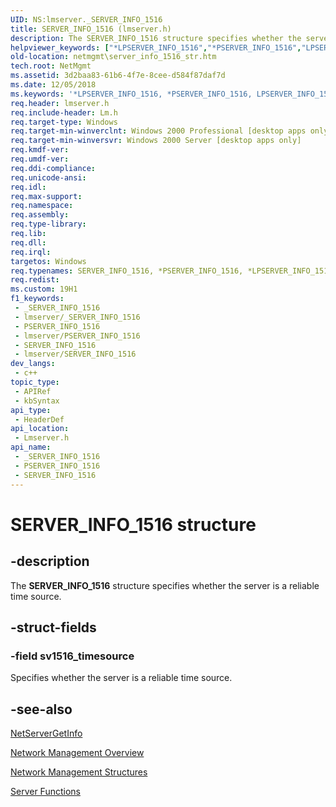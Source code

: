 ```yaml
---
UID: NS:lmserver._SERVER_INFO_1516
title: SERVER_INFO_1516 (lmserver.h)
description: The SERVER_INFO_1516 structure specifies whether the server is a reliable time source.
helpviewer_keywords: ["*LPSERVER_INFO_1516","*PSERVER_INFO_1516","LPSERVER_INFO_1516","LPSERVER_INFO_1516 structure pointer [Network Management]","PSERVER_INFO_1516","PSERVER_INFO_1516 structure pointer [Network Management]","SERVER_INFO_1516","SERVER_INFO_1516 structure [Network Management]","_win32_server_info_1516_str","lmserver/LPSERVER_INFO_1516","lmserver/PSERVER_INFO_1516","lmserver/SERVER_INFO_1516","netmgmt.server_info_1516_str"]
old-location: netmgmt\server_info_1516_str.htm
tech.root: NetMgmt
ms.assetid: 3d2baa83-61b6-4f7e-8cee-d584f87daf7d
ms.date: 12/05/2018
ms.keywords: '*LPSERVER_INFO_1516, *PSERVER_INFO_1516, LPSERVER_INFO_1516, LPSERVER_INFO_1516 structure pointer [Network Management], PSERVER_INFO_1516, PSERVER_INFO_1516 structure pointer [Network Management], SERVER_INFO_1516, SERVER_INFO_1516 structure [Network Management], _win32_server_info_1516_str, lmserver/LPSERVER_INFO_1516, lmserver/PSERVER_INFO_1516, lmserver/SERVER_INFO_1516, netmgmt.server_info_1516_str'
req.header: lmserver.h
req.include-header: Lm.h
req.target-type: Windows
req.target-min-winverclnt: Windows 2000 Professional [desktop apps only]
req.target-min-winversvr: Windows 2000 Server [desktop apps only]
req.kmdf-ver: 
req.umdf-ver: 
req.ddi-compliance: 
req.unicode-ansi: 
req.idl: 
req.max-support: 
req.namespace: 
req.assembly: 
req.type-library: 
req.lib: 
req.dll: 
req.irql: 
targetos: Windows
req.typenames: SERVER_INFO_1516, *PSERVER_INFO_1516, *LPSERVER_INFO_1516
req.redist: 
ms.custom: 19H1
f1_keywords:
 - _SERVER_INFO_1516
 - lmserver/_SERVER_INFO_1516
 - PSERVER_INFO_1516
 - lmserver/PSERVER_INFO_1516
 - SERVER_INFO_1516
 - lmserver/SERVER_INFO_1516
dev_langs:
 - c++
topic_type:
 - APIRef
 - kbSyntax
api_type:
 - HeaderDef
api_location:
 - Lmserver.h
api_name:
 - _SERVER_INFO_1516
 - PSERVER_INFO_1516
 - SERVER_INFO_1516
---
```


# SERVER_INFO_1516 structure


## -description

The
				<b>SERVER_INFO_1516</b> structure specifies whether the server is a reliable time source.

## -struct-fields

### -field sv1516_timesource

Specifies whether the server is a reliable time source.

## -see-also

<a href="/windows/desktop/api/lmserver/nf-lmserver-netservergetinfo">NetServerGetInfo</a>



<a href="/windows/desktop/NetMgmt/network-management">Network Management Overview</a>



<a href="/windows/desktop/NetMgmt/network-management-structures">Network Management Structures</a>



<a href="/windows/desktop/NetMgmt/server-functions">Server Functions</a>

